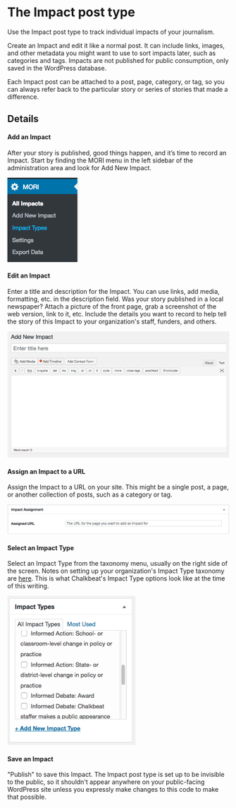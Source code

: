 # The Impact post type
Use the Impact post type to track individual impacts of your journalism.

Create an Impact and edit it like a normal post. It can include links, images, and other metadata you might want to use to sort impacts later, such as categories and tags. Impacts are not published for public consumption, only saved in the WordPress database.

Each Impact post can be attached to a post, page, category, or tag, so you can always refer back to the particular story or series of stories that made a difference.

## Details

#### Add an Impact
After your story is published, good things happen, and it’s time to record an Impact. Start by finding the MORI menu in the left sidebar of the administration area and look for Add New Impact.

![The MORI menu in WordPress](https://raw.githubusercontent.com/Chalkbeat/MORI/master/docs/MORI_menu.png)

#### Edit an Impact
Enter a title and description for the Impact. You can use links, add media, formatting, etc. in the description field. Was your story published in a local newspaper? Attach a picture of the front page, grab a screenshot of the web version, link to it, etc. Include the details you want to record to help tell the story of this Impact to your organization's staff, funders, and others.

![The MORI Impact post type](https://raw.githubusercontent.com/Chalkbeat/MORI/master/docs/MORI_add_impact.png)

#### Assign an Impact to a URL
Assign the Impact to a URL on your site. This might be a single post, a page, or another collection of posts, such as a category or tag.

![Assign an Impact URL](https://raw.githubusercontent.com/Chalkbeat/MORI/master/docs/MORI_impact_assignment.png)

#### Select an Impact Type
Select an Impact Type from the taxonomy menu, usually on the right side of the screen. Notes on setting up your organization's Impact Type taxonomy are [here](https://github.com/Chalkbeat/MORI/blob/master/docs/impact-type-taxonomy.md). This is what Chalkbeat's Impact Type options look like at the time of this writing.

![Impact Type taxonomy box on Impact post edit screen](https://raw.githubusercontent.com/Chalkbeat/MORI/master/docs/MORI_impact_types_post.png)

#### Save an Impact
"Publish" to save this Impact. The Impact post type is set up to be invisible to the public, so it shouldn't appear anywhere on your public-facing WordPress site unless you expressly make changes to this code to make that possible.

